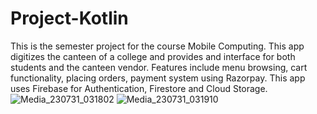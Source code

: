 # Project-Kotlin
This is the semester project for the course Mobile Computing. This app digitizes the canteen of a college and provides and interface for both students and the canteen vendor. Features include menu browsing, cart functionality, placing orders, payment system using Razorpay. This app uses Firebase for Authentication, Firestore and Cloud Storage.
![Media_230731_031802](https://github.com/Mobile-Computing-2023/Project-Kotlin/assets/88935135/b430b928-0f45-4bd5-a44e-fe0428522987)
![Media_230731_031910](https://github.com/Mobile-Computing-2023/Project-Kotlin/assets/88935135/c29e586e-b967-4f73-a9b3-4d32067c8634)
